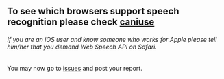 ## To see which browsers support speech recognition please check [caniuse](https://caniuse.com/?search=Speech%20Recognition%20API)
###### If you are an iOS user and know someone who works for Apple please tell him/her that you demand Web Speech API on Safari.

You may now go to [issues](https://github.com/speakworldlanguages/Here-you-can-report-issues-about-the-app/issues) and post your report.
